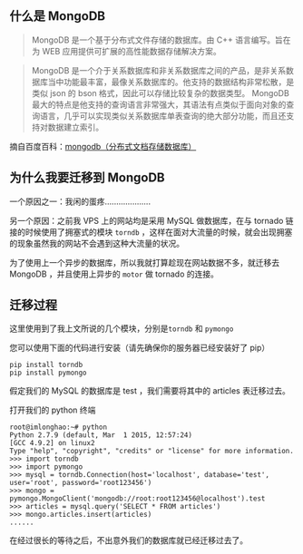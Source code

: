 <!--
将数据从 MySQL 迁移到 MongoDB
MongoDB 是一个基于分布式文件存储的数据库。由 C++ 语言编写。旨在为WEB应用提供可扩展的高性能数据存储解决方案。
1497687409
-->

## 什么是 MongoDB

> MongoDB 是一个基于分布式文件存储的数据库。由 C++ 语言编写。旨在为 WEB 应用提供可扩展的高性能数据存储解决方案。

> MongoDB 是一个介于关系数据库和非关系数据库之间的产品，是非关系数据库当中功能最丰富，最像关系数据库的。他支持的数据结构非常松散，是类似 json 的 bson 格式，因此可以存储比较复杂的数据类型。 MongoDB 最大的特点是他支持的查询语言非常强大，其语法有点类似于面向对象的查询语言，几乎可以实现类似关系数据库单表查询的绝大部分功能，而且还支持对数据建立索引。

摘自百度百科：[mongodb（分布式文档存储数据库）](http://baike.baidu.com/subview/3385614/9338179.htm)

## 为什么我要迁移到 MongoDB

一个原因之一：我闲的蛋疼....................

另一个原因：之前我 VPS 上的网站均是采用 MySQL 做数据库，在与 tornado 链接的时候使用了拥塞式的模块 `torndb` ，这样在面对大流量的时候，就会出现拥塞的现象虽然我的网站不会遇到这种大流量的状况。

为了使用上一个异步的数据库，所以我就打算趁现在网站数据不多，就迁移去 MongoDB ，并且使用上异步的 `motor` 做 tornado 的连接。

## 迁移过程

这里使用到了我上文所说的几个模块，分别是`torndb` 和 `pymongo`

您可以使用下面的代码进行安装（请先确保你的服务器已经安装好了 pip）

```
pip install torndb
pip install pymongo
```

假定我们的 MySQL 的数据库是 test ，我们需要将其中的 articles 表迁移过去。

打开我们的 python 终端

```
root@imlonghao:~# python
Python 2.7.9 (default, Mar  1 2015, 12:57:24)
[GCC 4.9.2] on linux2
Type "help", "copyright", "credits" or "license" for more information.
>>> import torndb
>>> import pymongo
>>> mysql = torndb.Connection(host='localhost', database='test', user='root', password='root123456')
>>> mongo = pymongo.MongoClient('mongodb://root:root123456@localhost').test
>>> articles = mysql.query('SELECT * FROM articles')
>>> mongo.articles.insert(articles)
......
```

在经过很长的等待之后，不出意外我们的数据库就已经迁移过去了。
